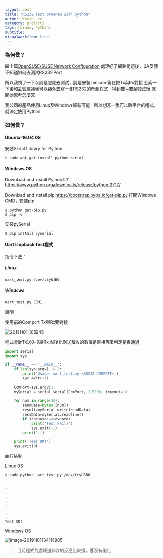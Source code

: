 ```yaml
---
layout: post
title: "RS232 test program with python"
auther: Kevin Lee
category: project1
tags: [Linux, Python]
subtitle:
visualworkflow: true
---
```


### 為何做？

繼上篇[OpenSUSE/SUSE Network Configuration](../opensusesuse-network-configuration)
處理好了網路問題後，QA反應不知道如何去測試RS232 Port

所以我問了一下以前是怎麼去測試，說是安裝minicom後在把Tx與Rx對接
思索一下後和主管建議我可以額外去寫一隻RS232的產測程式，得到雙手雙腳贊成後
就開始思考怎麼寫

我公司的產品使用Linux及Windows都有可能，所以想寫一隻可以跨平台的程式，就決定使用Python


### 如何做？

#### Ubuntu-16.04 OS

安裝Serial Library for Python

```
$ sudo apt-get install python-serial
```

#### Windows OS

Download and Install Python2.7
https://www.python.org/downloads/release/python-2717/

Download and Install pip
https://bootstrap.pypa.io/get-pip.py
打開Windows CMD，安裝pip

```
$ python get-pip.py
$ pip -v
```

安裝pySerial

`$ pip install pyserial`

#### Uart loopback Test程式

指令下法：

##### Linux

`uart_test.py /dev/ttyUSB0`

##### Windows

`uart_test.py COM1`

說明

使用前的Comport Tx與Rx要對接

![20191101_105945]({{site.baseurl}}/img/20191101_105945.jpg)

程式會從Tx送0~9給Rx
然後比對送和收的數值是否相等來判定是否通過

```python
import serial
import sys

if __name__ == '__main__':
	if len(sys.argv) != 2:
		print('Usage: uart_test.py <RS232 COMPORT>')
		sys.exit(-1)
		
	ComPort=sys.argv[1]
	mySerial = serial.Serial(ComPort, 115200, timeout=1)	
	
	for num in range(10):
		sendData=bytes([num])
		result=mySerial.write(sendData)
		recvData=mySerial.readline()
		if sendData!=recvData:
			print('Test Fail!')
			sys.exit(-1)
		print('.')
	
	print('Test OK!')
	sys.exit(0)
```

執行結果

Linux OS

```
$ sudo python uart_test.py /dev/ttyUSB0
.
.
.
.
.
.
.
.
.
.
Test OK!
```

Windows OS

![image-20191101134116985]({{site.baseurl}}/img/image-20191101134116985.png)

> 目前程式的處理送和收的反應比較慢，還沒有優化